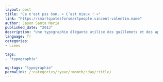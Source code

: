 ```yaml
---
layout: post
title: "Ce n'est pas bon. « C’est mieux ! »"
link: "https://smartquotesforsmartpeople.vincent-valentin.name"
author: Jason Santa Maria
published_date: "2013"
description: "Une typographie élégante utilise des guillemets et des apostrophes courbes, pas des guillemets et des apostrophes droits"
language: fr
categories:
- Liens

tags:
- "typographie"

og-tags: "typographie"
permalink: /:categories/:year/:month/:day/:title/
---
```

